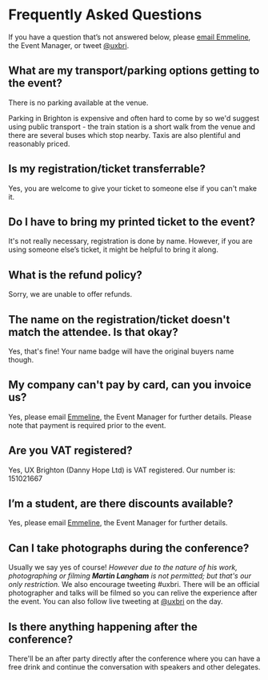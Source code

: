 ---
---

# Frequently Asked Questions

If you have a question that’s not answered below, please [email Emmeline](mailto:emmeline@uxbrighton.org.uk), the Event Manager, or tweet [@uxbri](http://twitter.com/uxbri "").

## What are my transport/parking options getting to the event?

There is no parking available at the venue.

Parking in Brighton is expensive and often hard to come by so we'd suggest using public transport - the train station is a short walk from the venue and there are several buses which stop nearby. Taxis are also plentiful and reasonably priced.

## Is my registration/ticket transferrable?

Yes, you are welcome to give your ticket to someone else if you can't make it.

## Do I have to bring my printed ticket to the event?

It's not really necessary, registration is done by name. However, if you are using someone else’s ticket, it might be helpful to bring it along.

## What is the refund policy?

Sorry, we are unable to offer refunds.

## The name on the registration/ticket doesn't match the attendee. Is that okay?

Yes, that's fine! Your name badge will have the original buyers name though.

## My company can't pay by card, can you invoice us?

Yes, please email [Emmeline](mailto:emmeline@uxbrighton.org.uk), the Event Manager for further details. Please note that payment is required prior to the event.

## Are you VAT registered?

Yes, UX Brighton (Danny Hope Ltd) is VAT registered. Our number is: 151021667

## I’m a student, are there discounts available?

Yes, please email [Emmeline](mailto:emmeline@uxbrighton.org.uk), the Event Manager for further details.

## Can I take photographs during the conference?

Usually we say yes of course! *However due to the nature of his work, photographing or filming **Martin Langham** is not permitted; but that's our only restriction.* We also encourage tweeting #uxbri. There will be an official photographer and talks will be filmed so you can relive the experience after the event. You can also follow live tweeting at [@uxbri](http://twitter.com/uxbri) on the day.

## Is there anything happening after the conference?

There'll be an after party directly after the conference where you can have a free drink and continue the conversation with speakers and other delegates.
